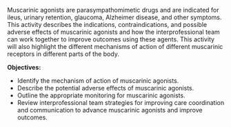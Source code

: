 Muscarinic agonists are parasympathomimetic drugs and are indicated for ileus, urinary retention, glaucoma, Alzheimer disease, and other symptoms. This activity describes the indications, contraindications, and possible adverse effects of muscarinic agonists and how the interprofessional team can work together to improve outcomes using these agents. This activity will also highlight the different mechanisms of action of different muscarinic receptors in different parts of the body.

**Objectives:**
- Identify the mechanism of action of muscarinic agonists.
- Describe the potential adverse effects of muscarinic agonists.
- Outline the appropriate monitoring for muscarinic agonists.
- Review interprofessional team strategies for improving care coordination and communication to advance muscarinic agonists and improve outcomes.
